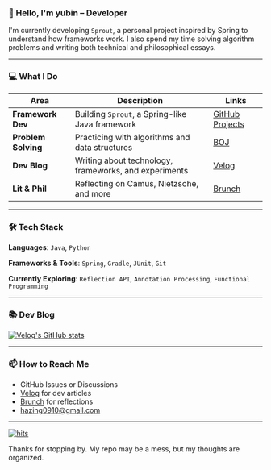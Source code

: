### 🌱 Hello, I'm yubin – Developer

I'm currently developing `Sprout`, a personal project inspired by Spring to understand how frameworks work. I also spend my time solving algorithm problems and writing both technical and philosophical essays.

---

### 💻 What I Do

| Area | Description | Links |
|------|-------------|--------|
| **Framework Dev** | Building `Sprout`, a Spring-like Java framework | [GitHub Projects](https://github.com/yyubin/sprout) |
| **Problem Solving** | Practicing with algorithms and data structures | [BOJ](https://solved.ac/profile/hazing120) |
| **Dev Blog** | Writing about technology, frameworks, and experiments | [Velog](https://velog.io/@cassidy/posts) |
| **Lit & Phil** | Reflecting on Camus, Nietzsche, and more | [Brunch](https://brunch.co.kr/@yyubin) |

---

### 🛠 Tech Stack

**Languages**: `Java`, `Python`

**Frameworks & Tools**: `Spring`, `Gradle`, `JUnit`, `Git`

**Currently Exploring**: `Reflection API`, `Annotation Processing`, `Functional Programming`

---

### 📚 Dev Blog
[![Velog's GitHub stats](https://velog-readme-stats.vercel.app/api?name=cassidy)](https://velog.io/@cassidy/posts)

---

### 📫 How to Reach Me

- GitHub Issues or Discussions
- [Velog](https://velog.io/@cassidy/posts) for dev articles
- [Brunch](https://brunch.co.kr/@yyubin) for reflections
- hazing0910@gmail.com

---

[![hits](https://myhits.vercel.app/api/hit/https%3A%2F%2Fgithub.com%2Fyyubin?color=green&label=hits&size=medium)](https://myhits.vercel.app)  

Thanks for stopping by. My repo may be a mess, but my thoughts are organized.  



